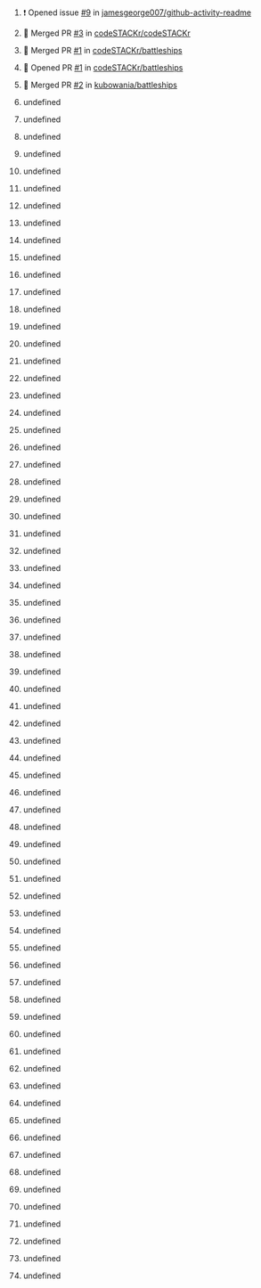 1. ❗️ Opened issue [#9](https://github.com//jamesgeorge007/github-activity-readme/issues/9) in [jamesgeorge007/github-activity-readme](https://github.com//jamesgeorge007/github-activity-readme)

2. 🎉 Merged PR [#3](https://github.com//codeSTACKr/codeSTACKr/pull/3) in [codeSTACKr/codeSTACKr](https://github.com//codeSTACKr/codeSTACKr)

3. 🎉 Merged PR [#1](https://github.com//codeSTACKr/battleships/pull/1) in [codeSTACKr/battleships](https://github.com//codeSTACKr/battleships)
4. 💪 Opened PR [#1](https://github.com//codeSTACKr/battleships/pull/1) in [codeSTACKr/battleships](https://github.com//codeSTACKr/battleships)
5. 🎉 Merged PR [#2](https://github.com//kubowania/battleships/pull/2) in [kubowania/battleships](https://github.com//kubowania/battleships)
6. undefined
7. undefined

8. undefined

9. undefined
10. undefined
11. undefined
12. undefined
13. undefined

14. undefined

15. undefined

16. undefined
17. undefined
18. undefined
19. undefined
20. undefined
21. undefined
22. undefined
23. undefined
24. undefined
25. undefined
26. undefined
27. undefined
28. undefined
29. undefined
30. undefined
31. undefined

32. undefined
33. undefined

34. undefined

35. undefined

36. undefined

37. undefined
38. undefined
39. undefined
40. undefined
41. undefined
42. undefined

43. undefined

44. undefined

45. undefined

46. undefined

47. undefined
48. undefined
49. undefined
50. undefined
51. undefined
52. undefined

53. undefined

54. undefined

55. undefined
56. undefined
57. undefined
58. undefined
59. undefined
60. undefined

61. undefined

62. undefined
63. undefined

64. undefined

65. undefined

66. undefined
67. undefined
68. undefined
69. undefined
70. undefined
71. undefined
72. undefined
73. undefined
74. undefined
